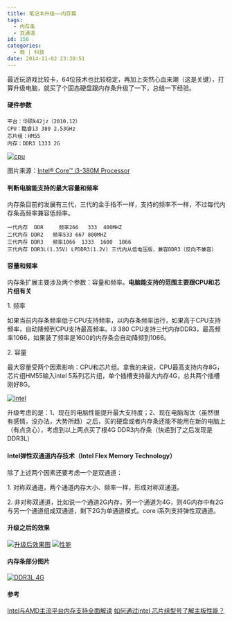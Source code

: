 ```yaml
---
title: 笔记本升级——内存篇
tags:
  - 内存条
  - 双通道
id: 156
categories:
  - 瘾 | 科技
date: 2014-11-02 23:30:51
---
```


最近玩游戏比较卡，64位技术也比较稳定，再加上突然心血来潮（这是关键），打算升级电脑，就买了个固态硬盘跟内存条升级了一下，总结一下经验。

<!-- more -->

#### 硬件参数

```
平台：华硕k42jz（2010.12）
CPU：酷睿i3 380 2.53GHz
芯片组：HM55
内存：DDR3 1333 2G
```
[![cpu](http://www.flyhan.com/wp-content/uploads/2014/11/cpu.png)](http://www.flyhan.com/wp-content/uploads/2014/11/cpu.png)

图片来源：[Intel® Core™ i3-380M Processor](http://ark.intel.com/zh-cn/products/50178/Intel-Core-i3-380M-Processor-3M-Cache-2_53-GHz)

#### 判断电脑能支持的最大容量和频率

内存条目前的发展有三代，三代的金手指不一样，支持的频率不一样，不过每代内存条高频率兼容低频率。

```
一代内存  DDR     频率266   333  400MHZ
二代内存 DDR2   频率533 667 800MHZ
三代内存 DDR3   频率1066  1333  1600  1866
三代内存 DDR3L(1.35V) LPDDR3(1.2V) 三代内从低电压版，兼容DDR3（反向不兼容）
```

#### 容量和频率

内存条扩展主要涉及两个参数：容量和频率。**电脑能支持的范围主要跟CPU和芯片组有关**

1\. 频率

如果当前内存条频率低于CPU支持频率，以内存条频率运行，如果高于CPU支持频率，自动降频到CPU支持最高频率。i3 380 CPU支持三代内存DDR3，最高频率1066，如果装了频率是1600的内存条会自动降频到1066。

2\. 容量

最大容量受两个因素影响：CPU和芯片组。拿我的来说，CPU最高支持内存8G，芯片组HM55输入intel 5系列芯片组，单个插槽支持最大内存4G，总共两个插槽刚好8G。

[![intel](http://www.flyhan.com/wp-content/uploads/2014/11/intel-300x134.png)](http://www.flyhan.com/wp-content/uploads/2014/11/intel.png)

升级考虑的是：1、现在的电脑性能提升最大支持度；2、现在电脑淘汰（虽然很有感情，没办法，大势所趋）之后，买的硬盘或者内存条还能不能用在新的电脑上（有点贪心），考虑到以上两点买了根4G DDR3内存条（快递到了之后发现是DDR3L）

#### Intel弹性双通道内存技术（Intel Flex Memory Technology）

除了上述两个因素还要考虑一个是双通道：

1\. 对称双通道，两个通道内存大小、频率一样，形成对称双通道。

2\. 非对称双通道，比如说一个通道2G内存，另一个通道为4G，则4G内存中有2G与另一个通道组成双通道，剩下2G为单通道模式。core i系列支持弹性双通道。

#### 升级之后的效果

[![升级后效果图](http://www.flyhan.com/wp-content/uploads/2014/11/升级后效果图.png)](http://www.flyhan.com/wp-content/uploads/2014/11/升级后效果图.png)
[![性能](http://www.flyhan.com/wp-content/uploads/2014/11/性能.png)](http://www.flyhan.com/wp-content/uploads/2014/11/性能.png)

#### 内存条部分图片

[![DDR3L 4G](http://www.flyhan.com/wp-content/uploads/2014/11/DDR3L-4G-e1414941467225-300x168.jpg)](http://www.flyhan.com/wp-content/uploads/2014/11/DDR3L-4G-e1414941467225.jpg)

#### 参考

[Intel与AMD主流平台内存支持全面解读](http://www.pcpop.com/doc/0/681/681486_all.shtml)
[如何通过intel 芯片组型号了解主板性能？](http://www.beihaiting.com/a/ZSK/JZS/2013/0303/1605.html)